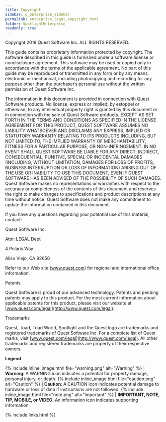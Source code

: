 ```yaml
---
title: Copyright
sidebar: p_enterprise_sidebar
permalink: enterprise_legal_copyright.html
folder: SpotlightEnterprise
readonly: true
---
```




Copyright 2018 Quest Software Inc. ALL RIGHTS RESERVED.

This guide contains proprietary information protected by copyright. The software described in this guide is furnished under a software license or nondisclosure agreement. This software may be used or copied only in accordance with the terms of the applicable agreement. No part of this guide may be reproduced or transmitted in any form or by any means, electronic or mechanical, including photocopying and recording for any purpose other than the purchaser’s personal use without the written permission of Quest Software Inc.

The information in this document is provided in connection with Quest Software products. No license, express or implied, by estoppel or otherwise, to any intellectual property right is granted by this document or in connection with the sale of Quest Software products. EXCEPT AS SET FORTH IN THE TERMS AND CONDITIONS AS SPECIFIED IN THE LICENSE AGREEMENT FOR THIS PRODUCT, QUEST SOFTWARE ASSUMES NO LIABILITY WHATSOEVER AND DISCLAIMS ANY EXPRESS, IMPLIED OR STATUTORY WARRANTY RELATING TO ITS PRODUCTS INCLUDING, BUT NOT LIMITED TO, THE IMPLIED WARRANTY OF MERCHANTABILITY, FITNESS FOR A PARTICULAR PURPOSE, OR NON-INFRINGEMENT. IN NO EVENT SHALL QUEST SOFTWARE BE LIABLE FOR ANY DIRECT, INDIRECT, CONSEQUENTIAL, PUNITIVE, SPECIAL OR INCIDENTAL DAMAGES (INCLUDING, WITHOUT LIMITATION, DAMAGES FOR LOSS OF PROFITS, BUSINESS INTERRUPTION OR LOSS OF INFORMATION) ARISING OUT OF THE USE OR INABILITY TO USE THIS DOCUMENT, EVEN IF QUEST SOFTWARE HAS BEEN ADVISED OF THE POSSIBILITY OF SUCH DAMAGES. Quest Software makes no representations or warranties with respect to the accuracy or completeness of the contents of this document and reserves the right to make changes to specifications and product descriptions at any time without notice. Quest Software does not make any commitment to update the information contained in this document.

If you have any questions regarding your potential use of this material, contact:

Quest Software Inc.

Attn: LEGAL Dept

4 Polaris Way

Aliso Viejo, CA 92656

Refer to our Web site (www.quest.com) for regional and international office information.

Patents

Quest Software is proud of our advanced technology. Patents and pending patents may apply to this product. For the most current information about applicable patents for this product, please visit our website at [www.quest.com/legal](http://www.quest.com/legal).

Trademarks

Quest, Toad, Toad World, Spotlight and the Quest logo are trademarks and registered trademarks of Quest Software Inc. For a complete list of Quest marks, visit [www.quest.com/legal](http://www.quest.com/legal). All other trademarks and registered trademarks are property of their respective owners.

**Legend**

{% include inline_image.html file="warning.png" alt="Warning" %} | **Warning**: A WARNING icon indicates a potential for property damage, personal injury, or death.
{% include inline_image.html file="caution.png" alt="Caution" %} | **Caution**: A CAUTION icon indicates potential damage to hardware or loss of data if instructions are not followed.
{% include inline_image.html file="note.png" alt="Important" %} | **IMPORTANT, NOTE, TIP, MOBILE, or VIDEO**: An information icon indicates supporting information.



{% include links.html %}
